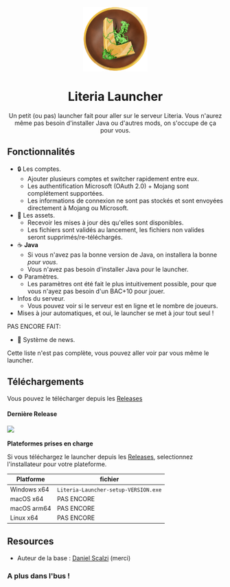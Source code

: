 <p align="center"><img src="./app/assets/images/SealCircle.png" width="150px" height="150px" alt="aventium softworks"></p>

<h1 align="center">Literia Launcher</h1>

<p align="center">Un petit (ou pas) launcher fait pour aller sur le serveur Literia. Vous n'aurez même pas besoin d'installer Java ou d'autres mods, on s'occupe de ça pour vous.</p>

## Fonctionnalités

* 🔒 Les comptes.
  * Ajouter plusieurs comptes et switcher rapidement entre eux.
  * Les authentification Microsoft (OAuth 2.0) + Mojang sont complétement supportées.
  * Les informations de connexion ne sont pas stockés et sont envoyées directement à Mojang ou Microsoft.
* 📂 Les assets.
  * Recevoir les mises à jour dès qu'elles sont disponibles.
  * Les fichiers sont validés au lancement, les fichiers non valides seront supprimés/re-téléchargés.
* ☕ **Java**
  * Si vous n'avez pas la bonne version de Java, on installera la bonne *pour vous*.
  * Vous n'avez pas besoin d'installer Java pour le launcher.
* ⚙️ Paramètres.
  * Les paramètres ont été fait le plus intuitivement possible, pour que vous n'ayez pas besoin d'un BAC+10 pour jouer.
* Infos du serveur.
  * Vous pouvez voir si le serveur est en ligne et le nombre de joueurs.
* Mises à jour automatiques, et oui, le launcher se met à jour tout seul !

PAS ENCORE FAIT:
* 📰 Système de news.

Cette liste n'est pas complète, vous pouvez aller voir par vous même le launcher.


## Téléchargements

Vous pouvez le télécharger depuis les [Releases](https://github.com/Moxxie69/LiteriaLauncher/releases)

#### Dernière Release

[![](https://img.shields.io/github/release/Moxxie69/LiteriaLauncher.svg?style=flat-square)](https://github.com/Moxxie69/LiteriaLauncher/releases/latest)

**Plateformes prises en charge**

Si vous téléchargez le launcher depuis les [Releases](https://github.com/dscalzi/HeliosLauncher/releases), selectionnez l'installateur pour votre plateforme.

| Platforme | fichier |
| --------- | ------- |
| Windows x64 | `Literia-Launcher-setup-VERSION.exe` |
| macOS x64 | PAS ENCORE | 
| macOS arm64 | PAS ENCORE |
| Linux x64 | PAS ENCORE |

## Resources

* Auteur de la base : [Daniel Scalzi](https://github.com/dscalzi) (merci)


### A plus dans l'bus !
